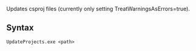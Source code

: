 ﻿Updates csproj files (currently only setting TreatWarningsAsErrors=true).

## Syntax

```
UpdateProjects.exe <path>
```
